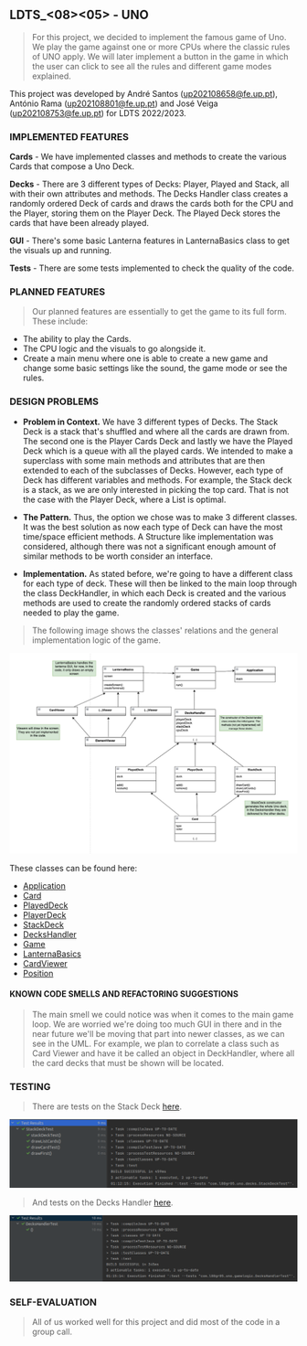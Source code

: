 ## LDTS_<08><05> - UNO

>For this project, we decided to implement the famous game of Uno. We play the game against one or more CPUs where the classic rules of UNO apply. We will later implement a button in the game in which the user can click to see all the rules and different game modes explained.

This project was developed by André Santos (up202108658@fe.up.pt), António Rama (up202108801@fe.up.pt) and José Veiga (up202108753@fe.up.pt) for LDTS 2022/2023.

### IMPLEMENTED FEATURES

**Cards** - We have implemented classes and methods to create the various Cards that compose a Uno Deck.

**Decks** - There are 3 different types of Decks: Player, Played and Stack, all with their own attributes and methods. The Decks Handler class creates a randomly ordered Deck of cards and draws the cards both for the CPU and the Player, storing them on the Player Deck. The Played Deck stores the cards that have been already played.

**GUI** - There's some basic Lanterna features in LanternaBasics class to get the visuals up and running.

**Tests** - There are some tests implemented to check the quality of the code.

### PLANNED FEATURES

> Our planned features are essentially to get the game to its full form. These include:
- The ability to play the Cards.
- The CPU logic and the visuals to go alongside it.
- Create a main menu where one is able to create a new game and change some basic settings like the sound, the game mode or see the rules.

### DESIGN PROBLEMS

- **Problem in Context.** We have 3 different types of Decks. The Stack Deck is a stack that's shuffled and where all the cards are drawn from. The second one is the Player Cards Deck and lastly we have the Played Deck which is a queue with all the played cards. We intended to make a superclass with some main methods and attributes that are then extended to each of the subclasses of Decks. However, each type of Deck has different variables and methods. For example, the Stack deck is a stack, as we are only interested in picking the top card. That is not the case with the Player Deck, where a List is optimal.

- **The Pattern.** Thus, the option we chose was to make 3 different classes. It was the best solution as now each type of Deck can have the most time/space efficient methods. A Structure like implementation was considered, although there was not a significant enough amount of similar methods to be worth consider an interface.

- **Implementation.** As stated before, we're going to have a different class for each type of deck. These will then be linked to the main loop through the class DeckHandler, in which each Deck is created and the various methods are used to create the randomly ordered stacks of cards needed to play the game.

> The following image shows the classes' relations and the general implementation logic of the game.

![png](images/uml.png)

These classes can be found here:

- [Application](src/main/java/com/l08gr05/uno/Application.java)
- [Card](src/main/java/com/l08gr05/uno/cards/Card.java)
- [PlayedDeck](src/main/java/com/l08gr05/uno/decks/PlayedDeck.java)
- [PlayerDeck](src/main/java/com/l08gr05/uno/decks/PlayerDeck.java)
- [StackDeck](src/main/java/com/l08gr05/uno/decks/StackDeck.java)
- [DecksHandler](src/main/java/com/l08gr05/uno/gamelogic/DecksHandler.java)
- [Game](src/main/java/com/l08gr05/uno/gamelogic/Game.java)
- [LanternaBasics](src/main/java/com/l08gr05/uno/gui/LanternaBasics.java)
- [CardViewer](src/main/java/com/l08gr05/uno/viewer/CardViewer.java)
- [Position](src/main/java/com/l08gr05/uno/viewer/Position.java)

#### KNOWN CODE SMELLS AND REFACTORING SUGGESTIONS

> The main smell we could notice was when it comes to the main game loop. We are worried we're doing too much GUI in there and in the near future we'll be moving that part into newer classes, as we can see in the UML. For example, we plan to correlate a class such as Card Viewer and have it be called an object in DeckHandler, where all the card decks that must be shown will be located.


### TESTING

> There are tests on the Stack Deck [here](src/test/java/com/l08gr05/uno/decks/StackDeckTest.java).

![png](images/test1.png)

> And tests on the Decks Handler [here](src/test/java/com/l08gr05/uno/gamelogic/DecksHandlerTest.java).

![png](images/test2.png)
### SELF-EVALUATION

> All of us worked well for this project and did most of the code in a group call.